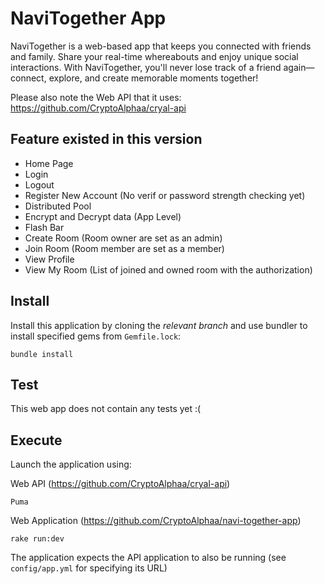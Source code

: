 # NaviTogether App

NaviTogether is a web-based app that keeps you connected with friends and family. Share your real-time whereabouts and enjoy unique social interactions. With NaviTogether, you'll never lose track of a friend again—connect, explore, and create memorable moments together!

Please also note the Web API that it uses: https://github.com/CryptoAlphaa/cryal-api

## Feature existed in this version
- Home Page
- Login
- Logout
- Register New Account (No verif or password strength checking yet)
- Distributed Pool
- Encrypt and Decrypt data (App Level)
- Flash Bar
- Create Room (Room owner are set as an admin)
- Join Room (Room member are set as a member)
- View Profile
- View My Room (List of joined and owned room with the authorization)

## Install

Install this application by cloning the *relevant branch* and use bundler to install specified gems from `Gemfile.lock`:

```shell
bundle install
```

## Test

This web app does not contain any tests yet :(

## Execute

Launch the application using:

Web API (https://github.com/CryptoAlphaa/cryal-api)
```shell
Puma
```
Web Application (https://github.com/CryptoAlphaa/navi-together-app)
```shell
rake run:dev
```

The application expects the API application to also be running (see `config/app.yml` for specifying its URL)
